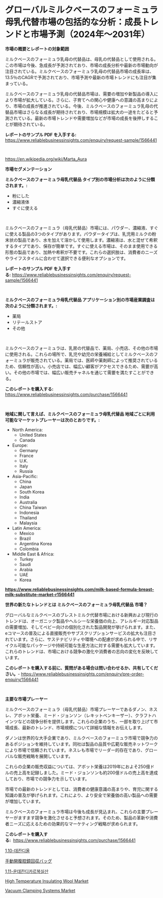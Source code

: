 <p><h1>グローバルミルクベースのフォーミュラ母乳代替市場の包括的な分析：成長トレンドと市場予測（2024年～2031年）</h1></p><p><strong>市場の概要とレポートの対象範囲</strong></p>
<p><p>ミルクベースのフォーミュラ乳母の代替品は、母乳の代替品として使用される。この市場は今後、急成長が予測されており、市場の成長分析や最新の市場動向が注目されている。ミルクベースのフォーミュラ乳母の代替品市場の成長率は、13.5％のCAGRで予測されており、市場予測や最新の市場トレンドにも注目が集まっている。</p><p>ミルクベースのフォーミュラ乳母の代替品市場は、需要の増加や新製品の導入により市場が拡大している。さらに、子育てへの関心や健康への意識の高まりにより、市場の成長が推進されている。今後、ミルクベースのフォーミュラ乳母の代替品市場はさらなる成長が期待されており、市場規模は拡大の一途をたどると予測されている。最新の市場トレンドや需要増加などが市場の成長を後押しすることが期待されている。</p></p>
<p><strong>レポートのサンプル PDF を入手する:</strong> <a href="https://www.reliablebusinessinsights.com/enquiry/request-sample/1566441">https://www.reliablebusinessinsights.com/enquiry/request-sample/1566441</a></p>
<p>&nbsp;</p>
<p><a href="https://en.wikipedia.org/wiki/Marta_Aura">https://en.wikipedia.org/wiki/Marta_Aura</a></p>
<p><strong>市場セグメンテーション</strong></p>
<p><strong>ミルクベースのフォーミュラ母乳代替品 タイプ別の市場分析は次のように分類されます。:</strong></p>
<p><ul><li>粉にした</li><li>濃縮液体</li><li>すぐに使える</li></ul></p>
<p>&nbsp;</p>
<p><p>ミルクベースのフォーミュラ（母乳代替品）市場には、パウダー、濃縮液、すぐに使える製品の3つのタイプがあります。パウダータイプは、乳児用ミルクの粉末状の製品であり、水を加えて溶かして使用します。濃縮液は、水と混ぜて希釈するタイプであり、保存が簡単です。すぐに使える市場は、そのまま使用できる形態の製品であり、加熱や希釈が不要です。これらの選択肢は、消費者のニーズやライフスタイルに合わせて選択できる便利なオプションです。</p></p>
<p><strong>レポートのサンプル PDF を入手する:</strong>&nbsp;<a href="https://www.reliablebusinessinsights.com/enquiry/request-sample/1566441">https://www.reliablebusinessinsights.com/enquiry/request-sample/1566441</a></p>
<p>&nbsp;</p>
<p><strong> ミルクベースのフォーミュラ母乳代替品 アプリケーション別の市場産業調査は次のように分類されます。:</strong></p>
<p><ul><li>薬局</li><li>リテールストア</li><li>その他</li></ul></p>
<p>&nbsp;</p>
<p><p>ミルクベースのフォーミュラは、乳房の代替品で、薬局、小売店、その他の市場に使用される。これらの場所で、乳児や幼児の栄養補給としてミルクベースのフォーミュラが販売されている。薬局では、医師や薬剤師によって推奨されているため、信頼性が高い。小売店では、幅広い顧客がアクセスできるため、需要が高い。その他の市場では、幅広い販売チャネルを通じて需要を満たすことができる。</p></p>
<p><strong>このレポートを購入する:</strong>&nbsp; <a href="https://www.reliablebusinessinsights.com/purchase/1566441">https://www.reliablebusinessinsights.com/purchase/1566441</a></p>
<p>&nbsp;</p>
<p><strong>地域に関して言えば、ミルクベースのフォーミュラ母乳代替品 地域ごとに利用可能なマーケットプレーヤーは次のとおりです。:</strong></p>
<p><ul>
    <li>
        North America:
        <ul>
            <li>United States</li>
            <li>Canada</li>
        </ul>
    </li>
    <li>
        Europe:
        <ul>
            <li>Germany</li>
            <li>France</li>
            <li>U.K.</li>
            <li>Italy</li>
            <li>Russia</li>
        </ul>
    </li>
    <li>
        Asia-Pacific:
        <ul>
            <li>China</li>
            <li>Japan</li>
            <li>South Korea</li>
            <li>India</li>
            <li>Australia</li>
            <li>China Taiwan</li>
            <li>Indonesia</li>
            <li>Thailand</li>
            <li>Malaysia</li>
        </ul>
    </li>
    <li>
        Latin America:
        <ul>
            <li>Mexico</li>
            <li>Brazil</li>
            <li>Argentina Korea</li>
            <li>Colombia</li>
        </ul>
    </li>
    <li>
        Middle East & Africa:
        <ul>
            <li>Turkey</li>
            <li>Saudi</li>
            <li>Arabia</li>
            <li>UAE</li>
            <li>Korea</li>
        </ul>
    </li>
    </ul></p>
<p><strong><a href="https://www.reliablebusinessinsights.com/milk-based-formula-breast-milk-substitute-market-r1566441">https://www.reliablebusinessinsights.com/milk-based-formula-breast-milk-substitute-market-r1566441</a></strong>&nbsp;</p>
<p><strong>世界の新たなトレンドとは ミルクベースのフォーミュラ母乳代替品 市場？</strong></p>
<p><p>グローバルなミルクベースのブレストミルク代替市場における新興および現行のトレンドは、オーガニック製品やヘルシーな栄養価の向上、アレルギー対応製品の需要増加、そしてベビー向けの個別化された製品開発が挙げられます。また、eコマースの普及による直接販売やサブスクリプションサービスの拡大も注目されています。さらに、サステナビリティや環境への配慮が求められる中で、リサイクル可能なパッケージや持続可能な生産方法に対する需要も拡大しています。これらのトレンドは、市場における競争の激化や消費者の志向の変化を反映しています。</p></p>
<p><strong>このレポートを購入する前に、質問がある場合は問い合わせるか、共有してください。</strong>- <a href="https://www.reliablebusinessinsights.com/enquiry/pre-order-enquiry/1566441">https://www.reliablebusinessinsights.com/enquiry/pre-order-enquiry/1566441</a></p>
<p>&nbsp;</p>
<p><strong>主要な市場プレーヤー</strong></p>
<p><p>ミルクベースのフォーミュラ（母乳代替品）市場プレーヤーであるダノン、ネスレ、アボット栄養、ミード・ジョンソン（レキットベンキーザー）、クラフトハインツなどの競争分析を提供します。これらの企業のうち、一部を取り上げて市場成長、最新のトレンド、市場規模について詳細な情報をお伝えします。</p><p>ダノンは世界的な大手企業であり、ミルクベースのフォーミュラ市場で競争力のあるポジションを維持しています。同社は製品の品質や広範な販売ネットワークにより市場で信頼されています。ネスレも市場でリーダー的存在であり、グローバルな販売戦略を展開しています。</p><p>これらの企業の販売収益については、アボット栄養は2019年におよそ250億ドルの売上高を記録しました。ミード・ジョンソンも約200億ドルの売上高を達成しており、市場での競争力を示しています。</p><p>市場での最新のトレンドとしては、消費者の健康意識の高まりや、育児に関する知識の普及が挙げられます。これにより、より安全で栄養価の高い製品への需要が増加しています。</p><p>ミルクベースのフォーミュラ市場は今後も成長が見込まれ、これらの主要プレーヤーがますます競争を激化させると予想されます。そのため、製品の革新や消費者ニーズに応えるための効果的なマーケティング戦略が求められます。</p></p>
<p><strong>このレポートを購入する:</strong>&nbsp;&nbsp;<a href="https://www.reliablebusinessinsights.com/purchase/1566441">https://www.reliablebusinessinsights.com/purchase/1566441</a></p>
<p><p><a href="https://github.com/Madalyell456456/Market-Research-Report-List-2/blob/main/6467016144899.md">1,10-데칸디올</a></p><p><a href="https://github.com/RudyBoyer2017/Market-Research-Report-List-1/blob/main/2202069138753.md">手動開腹腔鏡回収バッグ</a></p><p><a href="https://github.com/garnett961902/Market-Research-Report-List-1/blob/main/7585640144900.md">1,11-운데칸디카르복실산</a></p><p><a href="https://github.com/rslnowrouzi/Market-Research-Report-List-1/blob/main/high-temperature-insulating-wool-market.md">High Temperature Insulating Wool Market</a></p><p><a href="https://issuu.com/reportprime-2/docs/vacuum-clamping-systems-market-size-2030.pptx">Vacuum Clamping Systems Market</a></p></p>